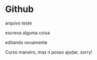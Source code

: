 # Github

arquivo teste

escreva alguma coisa

editando novamente

Curso maneiro, mas n posso ajudar, sorry!
